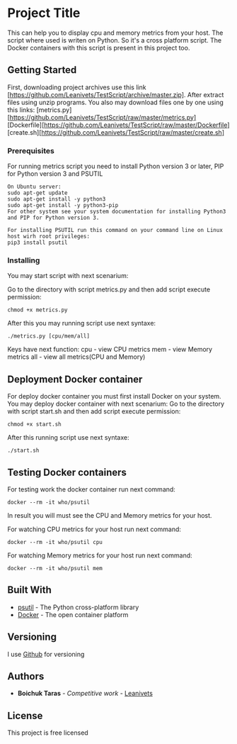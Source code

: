 # Project Title

This can help you to display cpu and memory metrics from your host. The script where used is writen on Python. So it's a cross platform script. The Docker containers with this script is present in this project too.

## Getting Started

First, downloading project archives use this link [https://github.com/Leanivets/TestScript/archive/master.zip]. After extract files using unzip programs.
You also may download files one by one using this links:
[metrics.py][https://github.com/Leanivets/TestScript/raw/master/metrics.py]
[Dockerfile][https://github.com/Leanivets/TestScript/raw/master/Dockerfile]
[create.sh][https://github.com/Leanivets/TestScript/raw/master/create.sh]

### Prerequisites

For running metrics script you need to install Python version 3 or later, PIP for Python version 3 and PSUTIL

```
On Ubuntu server:
sudo apt-get update
sudo apt-get install -y python3
sudo apt-get install -y python3-pip
For other system see your system documentation for installing Python3 and PIP for Python version 3.

For installing PSUTIL run this command on your command line on Linux host wirh root privileges:
pip3 install psutil

```

### Installing

You may start script with next scenarium:

Go to the directory with script metrics.py and then add script execute permission:

```
chmod +x metrics.py
```

After this you may running script use next syntaxe:

```
./metrics.py [cpu/mem/all]
```
Keys have next function:
cpu - view CPU metrics
mem - view Memory metrics
all - view all metrics(CPU and Memory)

## Deployment Docker container

For deploy docker container you must first install Docker on your system.
You may deploy docker container with next scenarium:
Go to the directory with script start.sh and then add script execute permission:
```
chmod +x start.sh
```

After this running script use next syntaxe:
```
./start.sh
```

## Testing Docker containers

For testing work the docker container run next command:
```
docker --rm -it who/psutil
```
In result you will must see the CPU and Memory metrics for your host.

For watching CPU metrics for your host run next command:
```
docker --rm -it who/psutil cpu
```

For watching Memory metrics for your host run next command:
```
docker --rm -it who/psutil mem
```

## Built With

* [psutil](https://psutil.readthedocs.io/en/latest/) - The Python cross-platform library
* [Docker](https://www.docker.com/) - The open container platform

## Versioning

I use [Github](https://github.com/) for versioning 

## Authors

* **Boichuk Taras** - *Сompetitive work* - [Leanivets](https://github.com/Leanivets)

## License

This project is free licensed
